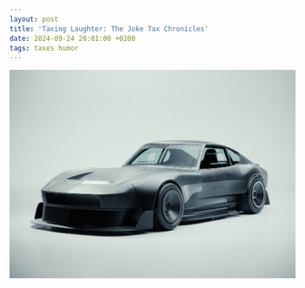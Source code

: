 ```yaml
---
layout: post
title: 'Taxing Laughter: The Joke Tax Chronicles'
date: 2024-09-24 20:01:00 +0200
tags: taxes humor
---
```


![My helpful screenshot](/images/240Reference.jpeg)
